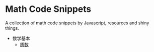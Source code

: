 # Math Code Snippets
A collection of math code snippets by Javascript, resources and shiny things.

* 数学基本
    * [质数](01_prime-number.md)
